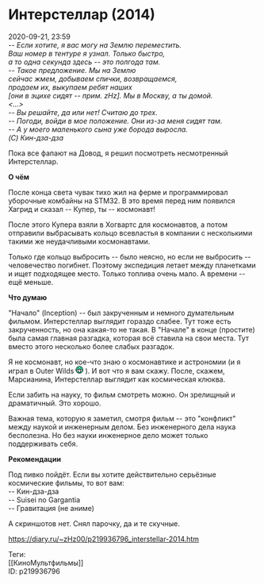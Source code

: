 Интерстеллар (2014)
====================

   
 2020-09-21, 23:59   
    *-- Если хотите, я вас могу на Землю переместить.   
 Ваш номер в тентуре я узнал. Только быстро,   
 а то одна секунда здесь -- это полгода там.   
 -- Такое предложение. Мы на Землю   
 сейчас жмем, добываем спички, возвращаемся,   
 продаем их, выкупаем ребят наших   
 [они в эцихе сидят -- прим. zHz]. Мы в Москву, а ты домой.   
 <...>   
 -- Вы решайте, да или нет! Считаю до трех.   
 -- Погоди, войди в мое положение. Они из-за меня сидят там.   
 -- А у моего маленького сына уже борода выросла.   
 (C) Кин-дза-дза*     
   
 Пока все фапают на Довод, я решил посмотреть несмотренный Интерстеллар.   
   
  **О чём**    
   
 После конца света чувак тихо жил на ферме и программировал уборочные комбайны на STM32. В это время перед ним появился Хагрид и сказал -- Купер, ты -- космонавт!   
   
 После этого Купера взяли в Хогвартс для космонавтов, а потом отправили выбрасывать кольцо всевластья в компании с несколькими такими же неудачливыми космонавтами.   
   
 Только где кольцо выбросить -- было неясно, но если не выбросить -- человечество погибнет. Поэтому экспедиция летает между планетками и ищет подходящее место. Только топлива очень мало. А времени -- ещё меньше.   
   
  **Что думаю**    
   
 "Начало" (Inception) -- был закрученным и немного думательным фильмом. Интерстеллар выглядит гораздо слабее. Тут тоже есть закрученность, но она какая-то не такая. В "Начале" в конце (простите) была самая главная разгадка, которая всё ставила на свои места. Тут вместо этого несколько более слабых разгадок.   
   
 Я не космонавт, но кое-что знаю о космонавтике и астрономии (и я играл в Outer Wilds ![:D](pics/1131.gif) ). И вот что я вам скажу. После, скажем, Марсианина, Интерстеллар выглядит как космическая клюква.   
   
 Если забить на науку, то фильм смотреть можно. Он зрелищный и драматичный. Это хорошо.   
   
 Важная тема, которую я заметил, смотря фильм -- это "конфликт" между наукой и инженерным делом. Без инженерного дела наука бесполезна. Но без науки инженерное дело может только поддерживать себя.   
   
  **Рекомендации**    
   
 Под пивко пойдёт. Если вы хотите действительно серьёзные космические фильмы, то вот вам:   
 -- Кин-дза-дза   
 -- Suisei no Gargantia   
 -- Гравитация (не аниме)   
   
 А скриншотов нет. Снял парочку, да и те скучные.   
    
 <https://diary.ru/~zHz00/p219936796_interstellar-2014.htm>   
   
 Теги:   
 [[КиноМультфильмы]]   
 ID: p219936796